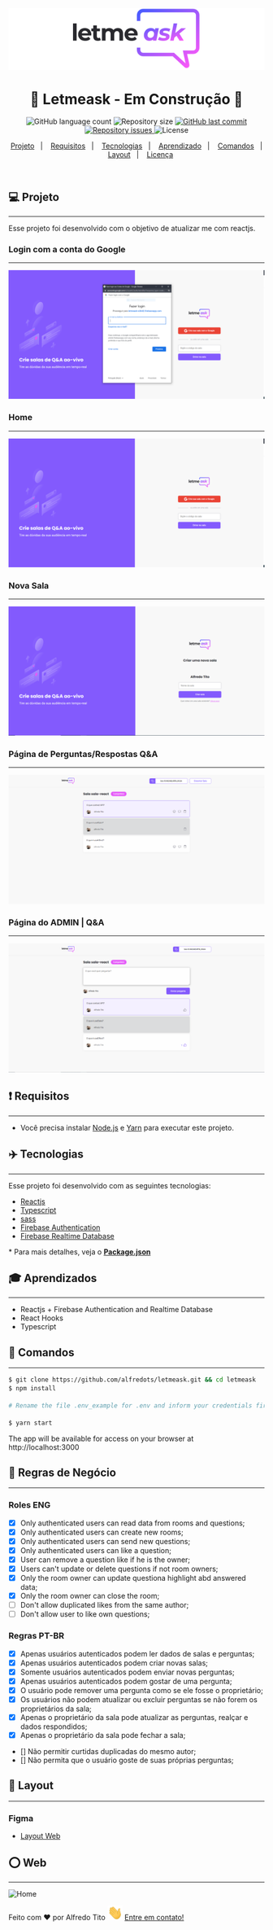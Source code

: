 <p align="center" style="background: #fff">
  <img alt="Logo DevRise Week" title="#alfredots-apps" src="./src/assets/images/logo.svg" width="250px" />
</p>

<h1 align="center">
🚧 Letmeask - Em Construção 🚧
</h1>

<p align="center">
  <img alt="GitHub language count" src="https://img.shields.io/github/languages/count/alfredots/letmeask">

  <img alt="Repository size" src="https://img.shields.io/github/repo-size/alfredots/letmeask">

  <a href="https://github.com/alfredots/letmeask/commits/main">
    <img alt="GitHub last commit" src="https://img.shields.io/github/last-commit/alfredots/letmeask">
  </a>

  <a href="https://github.com/alfredots/FindHouses/issues">
    <img alt="Repository issues" src="https://img.shields.io/github/issues/alfredots/letmeask">
  </a>

  <img alt="License" src="https://img.shields.io/badge/license-MIT-brightgreen">
</p>

<p align="center">
  <a href="#-projeto">Projeto</a>&nbsp;&nbsp;&nbsp;|&nbsp;&nbsp;&nbsp;
    <a href="#rocket-requisitos">Requisitos</a>&nbsp;&nbsp;&nbsp;|&nbsp;&nbsp;&nbsp;
  <a href="#rocket-tecnologias">Tecnologias</a>&nbsp;&nbsp;&nbsp;|&nbsp;&nbsp;&nbsp;
  <a href="#rocket-aprendizado">Aprendizado</a>&nbsp;&nbsp;&nbsp;|&nbsp;&nbsp;&nbsp;
  <a href="#rocket-comandos">Comandos</a>&nbsp;&nbsp;&nbsp;|&nbsp;&nbsp;&nbsp;
  <a href="#rocket-layout">Layout</a>&nbsp;&nbsp;&nbsp;|&nbsp;&nbsp;&nbsp;
  <a href="#memo-licença">Licença</a>
</p>
<br>

## 💻 Projeto
---
Esse projeto foi desenvolvido com o objetivo de atualizar me com reactjs.

### Login com a conta do Google
---
![Login](./images/00.png)

### Home
---
![Home](./images/01.png)

### Nova Sala
---
![Nova Sala](./images/02.png)
### Página de Perguntas/Respostas Q&A
---
![Página de Perguntas/Respostas](./images/03.png)

### Página do ADMIN | Q&A
---
![Página de Perguntas/Respostas](./images/04.png)

## ❗ Requisitos
---
- Você precisa instalar [Node.js](https://nodejs.org/en/download/) e [Yarn](https://yarnpkg.com/) para executar este projeto.
## ✈️ Tecnologias
---
Esse projeto foi desenvolvido com as seguintes tecnologias:

- [Reactjs](https://pt-br.reactjs.org/)
- [Typescript](https://www.typescriptlang.org/)
- [sass](https://sass-lang.com/)
- [Firebase Authentication](https://firebase.google.com/products/auth)
- [Firebase Realtime Database](https://firebase.google.com/products/realtime-database)

\* Para mais detalhes, veja o **[Package.json](./package.json)**

## 🎓 Aprendizados
---
- Reactjs + Firebase Authentication and Realtime Database
- React Hooks
- Typescript

## 📃 Comandos
---

```bash
$ git clone https://github.com/alfredots/letmeask.git && cd letmeask
$ npm install

# Rename the file .env_example for .env and inform your credentials firebase

$ yarn start
```
The app will be available for access on your browser at http://localhost:3000

## 📐 Regras de Negócio
---
### Roles ENG
 - [x] Only authenticated users can read data from rooms and questions;
 - [x] Only authenticated users can create new rooms;
 - [x] Only authenticated users can send new questions;
 - [x] Only authenticated users can like a question;
 - [x] User can remove a question like if he is the owner;
 - [x] Users can't update or delete questions if not room owners;
 - [x] Only the room owner can update questiona highlight abd answered data;
 - [x] Only the room owner can close the room;
 - [ ] Don't allow duplicated likes from the same author;
 - [ ] Don't allow user to like own questions;
 
### Regras PT-BR
 - [x] Apenas usuários autenticados podem ler dados de salas e perguntas;
 - [x] Apenas usuários autenticados podem criar novas salas;
 - [x] Somente usuários autenticados podem enviar novas perguntas;
 - [x] Apenas usuários autenticados podem gostar de uma pergunta;
 - [x] O usuário pode remover uma pergunta como se ele fosse o proprietário;
 - [x] Os usuários não podem atualizar ou excluir perguntas se não forem os proprietários da sala;
 - [x] Apenas o proprietário da sala pode atualizar as perguntas, realçar e dados respondidos;
 - [x] Apenas o proprietário da sala pode fechar a sala;
 - [] Não permitir curtidas duplicadas do mesmo autor;
 - [] Não permita que o usuário goste de suas próprias perguntas;
## 🎨 Layout
---
### Figma
- [Layout Web](https://www.figma.com/file/kQFDoPWWvyaDKyFFlUYMpe/Letmeask) 

## ⭕ Web
---
![Home](./src/assets/others/1_Home.png)

Feito com ❤️ por Alfredo Tito <img src="https://raw.githubusercontent.com/Douglasproglima/douglasproglima/master/gifs/Hi.gif" width="30px"></h2> [Entre em contato!](https://www.linkedin.com/in/alfredo-tito-837429ba/)